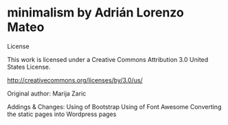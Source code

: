 # minimalism by Adrián Lorenzo Mateo


License


This work is licensed under a Creative Commons Attribution 3.0 United States License.

http://creativecommons.org/licenses/by/3.0/us/

Original author: 
	Marija Zaric

Addings & Changes: 
	Using of Bootstrap
	Using of Font Awesome
	Converting the static pages into Wordpress pages